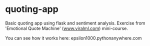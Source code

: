 # quoting-app
Basic quoting app using flask and sentiment analysis. 
Exercise from 'Emotional Quote Machine' (www.viralml.com) mini-course.



You can see how it works here: epsilon1000.pythonanywhere.com
